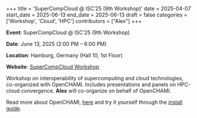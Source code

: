 +++
title = 'SuperCompCloud @ ISC’25 (9th Workshop)'
date = 2025-04-07
start_date = 2025-06-13
end_date = 2025-06-13
draft = false
categories = ['Workshop', 'Cloud', 'HPC']
contributors = ["Alex"]
+++

**Event**: SuperCompCloud @ ISC’25 (9th Workshop)

**Date**: June 13, 2025 (2:00 PM – 6:00 PM)

**Location**: Hamburg, Germany (Hall 10, 1st Floor)

**Website**: [SuperCompCloud Workshop](https://sites.google.com/view/supercompcloud/isc25-9th-supercompcloud-workshop)

Workshop on interoperability of supercomputing and cloud technologies, co-organized with OpenCHAMI. Includes presentations and panels on HPC-cloud convergence. **Alex** will co-organize on behalf of OpenCHAMI.

Read more about OpenCHAMI, [here](/docs/introduction-to-openchami/) and try it yourself through the [install guide](/guides/getting_started/).
